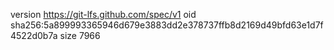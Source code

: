 version https://git-lfs.github.com/spec/v1
oid sha256:5a899993365946d679e3883dd2e378737ffb8d2169d49bfd63e1d7f4522d0b7a
size 7966
